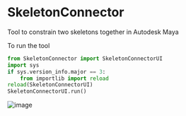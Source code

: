 # SkeletonConnector
Tool to constrain two skeletons together in Autodesk Maya


To run the tool
```python
from SkeletonConnector import SkeletonConnectorUI
import sys
if sys.version_info.major == 3:
    from importlib import reload
reload(SkeletonConnectorUI)
SkeletonConnectorUI.run()
```

![image](https://user-images.githubusercontent.com/37246948/173188017-f7cc5bc8-b9a0-4bc4-9c8c-f640edbf97c2.png)
